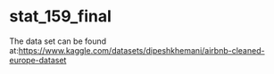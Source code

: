 # stat_159_final

The data set can be found at:https://www.kaggle.com/datasets/dipeshkhemani/airbnb-cleaned-europe-dataset

